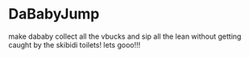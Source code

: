 # DaBabyJump
make dababy collect all the vbucks and sip all the lean without getting caught by the skibidi toilets! lets gooo!!!

